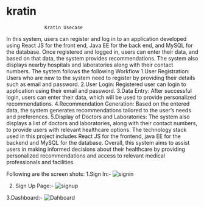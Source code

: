 # kratin
				  Kratin Usecase
In this system, users can register and log in to an application developed using React JS for the front end, Java EE for the back end, and MySQL for the database. Once registered and logged in, users can enter their data, and based on that data, the system provides recommendations. The system also displays nearby hospitals and laboratories along with their contact numbers.
The system follows the following Workflow
1.User Registration:
	Users who are new to the system need to register by providing their details such as email and password.
2.User Login:
	Registered user can login to application using their email and password.
3.Data Entry:
After successful login, users can enter their data, which will be used to provide personalized recommendations.
4.Recommendation Generation:
	Based on the entered data, the system generates recommendations tailored to the user’s needs and preferences.
5.Display of Doctors and Laboratories:
	The system also displays a list of doctors and laboratories, along with their contact numbers, to provide users with relevant healthcare options.
The technology stack used in this project includes React JS for the frontend, java EE for the backend and MySQL for the database. 
Overall, this system aims to assist users in making informed decisions about their healthcare by providing personalized recommendations and access to relevant medical professionals and facilities.




Following are the screen shots:
1.Sign In:-
 ![signin](https://github.com/Akshaydahake1/kratin/assets/132204813/a3a280dd-7ffe-4ec7-bc91-622d18125455)


2. Sign Up Page:-
 ![signup](https://github.com/Akshaydahake1/kratin/assets/132204813/607f2b98-d97e-4f82-9add-557afbe02040)

3.Dashboard:-
 ![Dahboard](https://github.com/Akshaydahake1/kratin/assets/132204813/35ca081a-6c94-4c07-bdeb-f9c557b8af6e)

